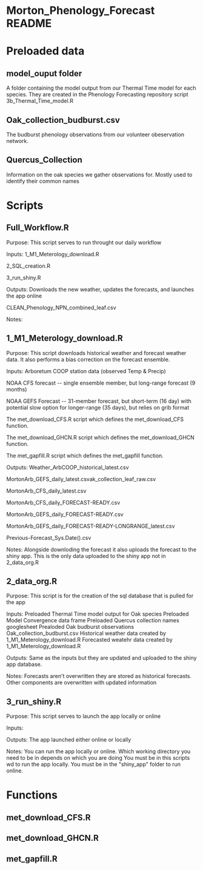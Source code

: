 # Morton_Phenology_Forecast README

# Preloaded data

## model_ouput folder

A folder containing the model output from our Thermal Time model for each species. They are created in the Phenology Forecasting repository script 3b_Thermal_Time_model.R

## Oak_collection_budburst.csv

The budburst phenology observations from our volunteer obeservation network.

## Quercus_Collection

Information on the oak species we gather observations for. Mostly used to identify their common names

# Scripts

## Full_Workflow.R

Purpose: This script serves to run throught our daily workflow

Inputs: 1_M1_Meterology_download.R

2_SQL_creation.R

3_run_shiny.R
        
Outputs: Downloads the new weather, updates the forecasts, and launches the app online

CLEAN_Phenology_NPN_combined_leaf.csv         

Notes: 


## 1_M1_Meterology_download.R

Purpose: This script downloads historical weather and forecast weather data. It also performs a bias correction on the forecast ensemble.

Inputs: Arboretum COOP station data (observed Temp & Precip)
 
NOAA CFS forecast -- single ensemble member, but long-range forecast (9 months)

NOAA GEFS Forecast -- 31-member forecast, but short-term (16 day) with potential slow option for longer-range (35 days), but relies on grib format

The met_download_CFS.R script which defines the met_download_CFS function.

The met_download_GHCN.R script which defines the met_download_GHCN function.

The met_gapfill.R script which defines the met_gapfill function.
         
Outputs: Weather_ArbCOOP_historical_latest.csv

MortonArb_GEFS_daily_latest.csvak_collection_leaf_raw.csv

MortonArb_CFS_daily_latest.csv

MortonArb_CFS_daily_FORECAST-READY.csv

MortonArb_GEFS_daily_FORECAST-READY.csv

MortonArb_GEFS_daily_FORECAST-READY-LONGRANGE_latest.csv

Previous-Forecast_Sys.Date().csv
          
Notes: Alongside downloding the forecast it also uploads the forecast to the shiny app. This is the only data uploaded to the shiny app not in 2_data_org.R


## 2_data_org.R

Purpose: This script is for the creation of the sql database that is pulled for the app

Inputs: Preloaded Thermal Time model output for Oak species
        Preloaded Model Convergence data frame
        Preloaded Quercus collection names googlesheet
        Prealoded Oak budburst observations Oak_collection_budburst.csv
        Historical weather data created by 1_M1_Meterology_download.R
        Forecasted weatehr data created by 1_M1_Meterology_download.R

Outputs: Same as the inputs but they are updated and uploaded to the shiny app database.

Notes: Forecasts aren't overwritten they are stored as historical forecasts. Other components are overwritten with updated information


## 3_run_shiny.R

Purpose: This script serves to launch the app locally or online

Inputs:
         
Outputs: The app launched either online or locally
         
Notes:   You can run the app locally or online. Which working directory you need to be in depends on which you are doing
You must be in this scripts wd to run the app locally. You must be in the "shiny_app" folder to run online.

# Functions

## met_download_CFS.R

## met_download_GHCN.R

## met_gapfill.R

